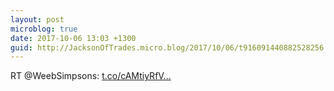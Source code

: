 ```yaml
---
layout: post
microblog: true
date: 2017-10-06 13:03 +1300
guid: http://JacksonOfTrades.micro.blog/2017/10/06/t916091440882528256.html
---
```

RT @WeebSimpsons: [t.co/cAMtiyRfV...](https://t.co/cAMtiyRfVf)
